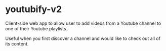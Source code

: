 # youtubify-v2

Client-side web app to allow user to add videos from a Youtube channel to one of their Youtube playlists.

Useful when you first discover a channel and would like to check out all of its content.
